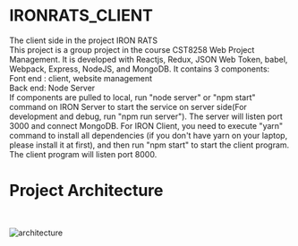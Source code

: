 # IRONRATS_CLIENT
 The client side in the project IRON RATS <br/>
 This project is a group project in the course CST8258 Web Project Management. It is developed with Reactjs, Redux, JSON Web Token, babel, Webpack, Express, NodeJS, and MongoDB. It contains 3 components: <br/>
 Font end : client, website management <br/>
 Back end: Node Server <br/>
 If components are pulled to local, run "node server" or "npm start" command on IRON Server to start the service on server side(For development and debug, run "npm run server"). The server will listen port 3000 and connect MongoDB. For IRON Client, you need to execute "yarn" command to install all dependencies (if you don't have yarn on your laptop, please install it at first), and then run "npm start" to start the client program. The client program will listen port 8000.
 
 # Project Architecture
 <br/>
 
![architecture](https://user-images.githubusercontent.com/22565449/59634421-bf883f80-911c-11e9-85a1-3a2c1a39663d.jpg)
